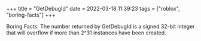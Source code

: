 +++
title = "GetDebugId"
date = 2022-03-18 11:39:23
tags = ["roblox", "boring-facts"]
+++

Boring Facts: The number returned by GetDebugId is a signed 32-bit integer that
will overflow if more than 2^31 instances have been created.
